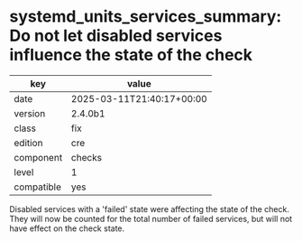 [//]: # (werk v2)
# systemd_units_services_summary: Do not let disabled services influence the state of the check

key        | value
---------- | ---
date       | 2025-03-11T21:40:17+00:00
version    | 2.4.0b1
class      | fix
edition    | cre
component  | checks
level      | 1
compatible | yes

Disabled services with a 'failed' state were affecting the state of the check.
They will now be counted for the total number of failed services, but will not have effect on the check state.
